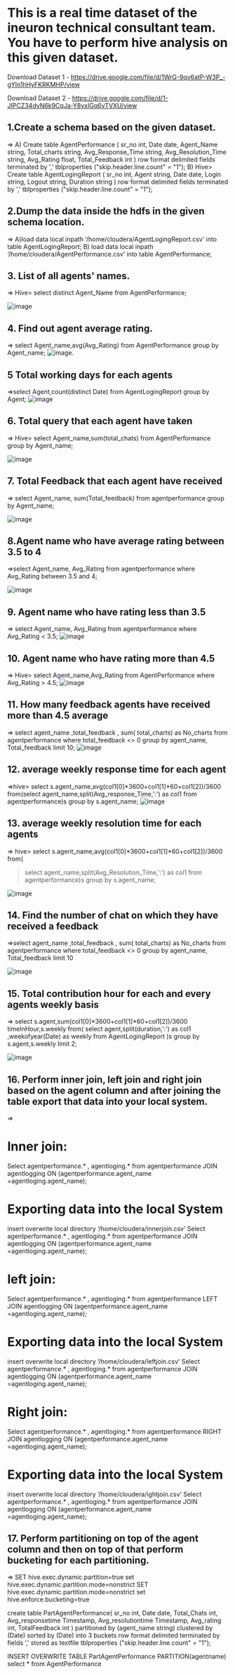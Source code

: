 # This is a real time dataset of the ineuron technical consultant team. You have to perform hive analysis on this given dataset.

Download Dataset 1 - https://drive.google.com/file/d/1WrG-9qv6atP-W3P_-gYln1hHyFKRKMHP/view

Download Dataset 2 - https://drive.google.com/file/d/1-JIPCZ34dyN6k9CqJa-Y8yxIGq6vTVXU/view

## 1.Create a schema based on the given dataset.
=> A) 
Create table AgentPerformance
(
sr_no int,
Date date,
Agent_Name string,
Total_charts string,
Avg_Response_Time string,
Avg_Resolution_Time string,
Avg_Rating float,
Total_Feedback int
)
row format delimited
fields terminated by ','
tblproperties ("skip.header.line.count" = "1");
B) 
Hive> Create table AgentLogingReport
(
sr_no int,
Agent string,
Date date,
Login string,
Logout string,
Duration string
)
row format delimited
fields terminated by ','
tblproperties ("skip.header.line.count" = "1");

## 2.Dump the data inside the hdfs in the given schema location.
=> A)load data local inpath ‘/home/cloudera/AgentLogingReport.csv’ into table AgentLogingReport;
B) load data local inpath ‘/home/cloudera/AgentPerformance.csv’ into table 
AgentPerformance;

## 3. List of all agents' names. 

=> Hive>  select distinct Agent_Name from AgentPerformance;

![image](https://user-images.githubusercontent.com/113916872/198081684-dd97d7b2-d915-46d1-8535-409d354e39be.png)

## 4. Find out agent average rating.
=> select Agent_name,avg(Avg_Rating) from AgentPerformance group by Agent_name;
![image](https://user-images.githubusercontent.com/113916872/198083631-37190c30-24f6-439f-beed-a5a17c233c36.png).

## 5 Total working days for each agents
=>select Agent,count(distinct Date) from AgentLogingReport group by Agent;
![image](https://user-images.githubusercontent.com/113916872/198819409-c5d2f4fb-1a07-4b08-aae9-137223ee30c0.png)


## 6. Total query that each agent have taken
=> Hive> select Agent_name,sum(total_chats) from AgentPerformance group by Agent_name;

![image](https://user-images.githubusercontent.com/113916872/198106279-9df2c686-134a-4960-8ef3-ebdaebcb4fb1.png)

## 7. Total Feedback that each agent have received 
=> select Agent_name, sum(Total_feedback) from agentperformance group by Agent_name;

![image](https://user-images.githubusercontent.com/113916872/198819727-baa7c850-36c4-43f6-9432-0e6d28e32551.png)

## 8.Agent name who have average rating between 3.5 to 4 

=>select Agent_name, Avg_Rating from agentperformance where Avg_Rating between 3.5 and 4;

![image](https://user-images.githubusercontent.com/113916872/198819935-542d0057-9341-4121-bb6d-276994f1f61c.png)

## 9. Agent name who have rating less than 3.5 
=> select Agent_name, Avg_Rating from agentperformance where Avg_Rating < 3.5;
![image](https://user-images.githubusercontent.com/113916872/198820030-b62d3129-c4cf-44cf-b356-77710159dfcf.png)

## 10. Agent name who have rating more than 4.5 
=> Hive> select Agent_name,Avg_Rating from AgentPerformance where Avg_Rating > 4.5;
![image](https://user-images.githubusercontent.com/113916872/198820070-1600994a-7072-4162-b0a6-2a2406f4b437.png)

## 11. How many feedback agents have received more than 4.5 average

=>  select agent_name ,total_feedback , sum( total_charts) as No_charts  from agentperformance where total_feedback <> 0 group by agent_name, Total_feedback  limit 10;
![image](https://user-images.githubusercontent.com/113916872/198824457-ee725ea1-b4a8-4469-8c28-26242c2ef832.png)

## 12. average weekly response time for each agent

=>hive> select s.agent_name,avg(col1[0]*3600+col1[1]*60+col1[2])/3600  from(select agent_name,split(Avg_response_Time,':') as col1  from agentperformance)s group by s.agent_name;
![image](https://user-images.githubusercontent.com/113916872/198824574-8151a32b-0dbf-4e10-a308-8124070712e6.png)



## 13. average weekly resolution time for each agents 
=> hive> select s.agent_name,avg(col1[0]*3600+col1[1]*60+col1[2])/3600  from(
> select agent_name,split(Avg_Resolution_Time,':') as col1  from agentperformance)s group by s.agent_name;

![image](https://user-images.githubusercontent.com/113916872/198824228-637036d2-cd65-42ec-a5ca-64dafe241e32.png)


## 14. Find the number of chat on which they have received a feedback 
=>select agent_name ,total_feedback , sum( total_charts) as No_charts  from agentperformance where total_feedback <> 0 group by agent_name, Total_feedback  limit 10

![image](https://user-images.githubusercontent.com/113916872/198823556-43707bd4-f874-4a8a-839a-fe277b91074c.png)

## 15. Total contribution hour for each and every agents weekly basis 
=> select s.agent,sum(col1[0]*3600+col1[1]*60+col1[2])/3600 timeInHour,s.weekly  from(
select agent,split(duration,':') as col1 ,weekofyear(Date) as weekly from AgentLogingReport )s group by s.agent,s.weekly limit 2;

![image](https://user-images.githubusercontent.com/113916872/198824961-988210e2-9d49-40d5-9afe-a3b4ea335114.png)

## 16. Perform inner join, left join and right join based on the agent column and after joining the table export that data into your local system.
=> 
# Inner join:
Select agentperformance.* , agentloging.* from agentperformance JOIN agentlogging ON 
(agentperformance.agent_name =agentloging.agent_name);
# Exporting data into the local System
insert overwrite local directory ‘/home/cloudera/innerjoin.csv’ Select agentperformance.* , 
agentloging.* from agentperformance JOIN agentlogging ON (agentperformance.agent_name 
=agentloging.agent_name);

# left join:
Select agentperformance.* , agentloging.* from agentperformance LEFT JOIN agentlogging ON 
(agentperformance.agent_name =agentloging.agent_name);
# Exporting data into the local System 
insert overwrite local directory ‘/home/cloudera/leftjoin.csv’ Select agentperformance.* , 
agentloging.* from agentperformance JOIN agentlogging ON (agentperformance.agent_name 
=agentloging.agent_name);

# Right join:
Select agentperformance.* , agentloging.* from agentperformance RIGHT JOIN agentlogging ON 
(agentperformance.agent_name =agentloging.agent_name);
# Exporting data into the local System 
insert overwrite local directory ‘/home/cloudera/ightjoin.csv’ Select agentperformance.* , 
agentloging.* from agentperformance JOIN agentlogging ON (agentperformance.agent_name 
=agentloging.agent_name);
## 17. Perform partitioning on top of the agent column and then on top of that perform bucketing for each partitioning.
=> SET hive.exec.dynamic.partition=true
set hive.exec.dynamic.partition.mode=nonstrict
SET hive.exec.dynamic.partition.mode=nonstrict
set hive.enforce.bucketing=true

create table PartAgentPerformance(
sr_no int,
Date date,
Total_Chats int,
Avg_responsetime Timestamp,
Avg_resolutiontime Timestamp,
Avg_rating int,
TotalFeedback int
)
partitioned by (agent_name string)
clustered by (Date)
sorted by (Date)
into 3 buckets
row format delimited terminated by fields ‘,’
stored as textfile
tblproperties ("skip.header.line.count" = "1");

INSERT OVERWRITE TABLE PartAgentPerformance PARTITION(agentname) select * from AgentPerformance
















